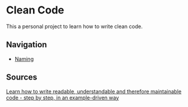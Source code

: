# Clean Code

This a personal project to learn how to write clean code.

## Navigation

- [Naming](Naming/README.md)

## Sources

[Learn how to write readable, understandable and therefore maintainable code - step by step, in an example-driven way](https://www.udemy.com/course/writing-clean-code)
